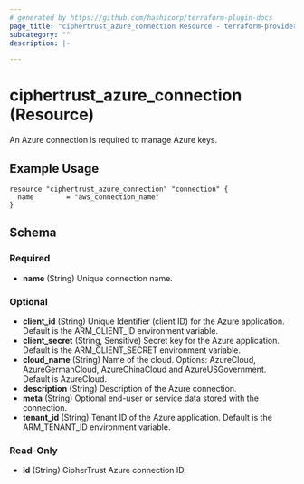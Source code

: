 ```yaml
---
# generated by https://github.com/hashicorp/terraform-plugin-docs
page_title: "ciphertrust_azure_connection Resource - terraform-provider-ciphertrust"
subcategory: ""
description: |-

---
```


# ciphertrust_azure_connection (Resource)

An Azure connection is required to manage Azure keys.

## Example Usage

```hcl
resource "ciphertrust_azure_connection" "connection" {
  name        = "aws_connection_name"
}
```

<!-- schema generated by tfplugindocs -->
## Schema

### Required

- **name** (String) Unique connection name.

### Optional

- **client_id** (String) Unique Identifier (client ID) for the Azure application. Default is the ARM_CLIENT_ID environment variable.
- **client_secret** (String, Sensitive) Secret key for the Azure application. Default is the ARM_CLIENT_SECRET environment variable.
- **cloud_name** (String) Name of the cloud. Options: AzureCloud, AzureGermanCloud, AzureChinaCloud and AzureUSGovernment. Default is AzureCloud.
- **description** (String) Description of the Azure connection.
- **meta** (String) Optional end-user or service data stored with the connection.
- **tenant_id** (String) Tenant ID of the Azure application. Default is the ARM_TENANT_ID environment variable.

### Read-Only

- **id** (String) CipherTrust Azure connection ID.


